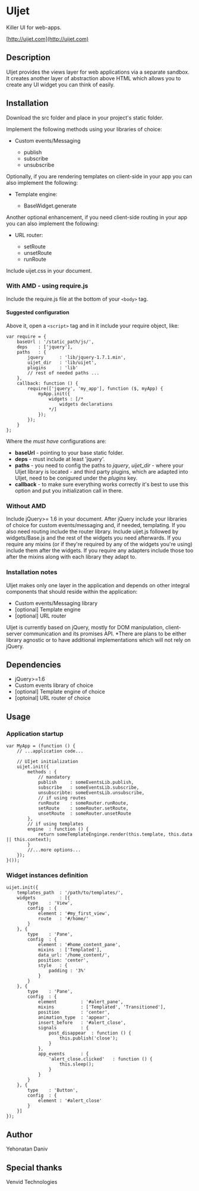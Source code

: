 # UIjet

Killer UI for web-apps.

[http://uijet.com](http://uijet.com)

## Description

UIjet provides the views layer for web applications via a separate sandbox.
It creates another layer of abstraction above HTML which allows you to create any UI widget you can think of
easily.

## Installation

Download the src folder and place in your project's static folder.

Implement the following methods using your libraries of choice:

* Custom events/Messaging

    * publish
    * subscribe
    * unsubscribe

Optionally, if you are rendering templates on client-side in your app you can also implement the following:

* Template engine:

    * BaseWidget.generate

Another optional enhancement, if you need client-side routing in your app you can also implement the following:

* URL router:

    * setRoute
    * unsetRoute
    * runRoute

Include uijet.css in your document.

### With AMD - using require.js

Include the require.js file at the bottom of your `<body>` tag.

#### Suggested configuration

Above it, open a `<script>` tag and in it include your require object, like:

    var require = {
        baseUrl : '/static_path/js/',
        deps    : ['jquery'],
        paths   : {
            jquery      : 'lib/jquery-1.7.1.min',
            uijet_dir   : 'lib/uijet',
            plugins     : 'lib'
            // rest of needed paths ...
        },
        callback: function () {
            require(['jquery', 'my_app'], function ($, myApp) {
                myApp.init({
                    widgets : [/*
                        widgets declarations
                    */]
                });
            });
        }
    };

Where the *must have* configurations are:

* **baseUrl** - pointing to your base static folder.
* **deps** - must include at least 'jquery'.
* **paths** - you need to config the paths to *jquery*, *uijet_dir* - where your UIjet library is located - and 
third party plugins, which are adapted into UIjet, need to be conigured under the *plugins* key.
* **callback** - to make sure everything works correctly it's best to use this option and put you initialization
call in there.

### Without AMD

Include jQuery>= 1.6 in your document.
After jQuery include your libraries of choice for custom events/messaging and, if needed, templating.
If you also need routing include the router library.
Include uijet.js followed by widgets/Base.js and the rest of the widgets you need afterwards.
If you require any mixins (or if they're required by any of the widgets you're using) include them after the widgets.
If you require any adapters include those too after the mixins along with each library they adapt to.


### Installation notes

UIjet makes only one layer in the application and depends on other integral components
that should reside within the application:

* Custom events/Messaging library
* [optional] Template engine
* [optional] URL router

UIjet is currently based on jQuery, mostly for DOM manipulation, client-server communication and its promises API.
*There are plans to be either library agnostic or to have additional implementations which will not rely on jQuery.

## Dependencies

* jQuery>=1.6
* Custom events library of choice
* [optional] Template engine of choice
* [optoinal] URL router of choice

## Usage

### Application startup

    var MyApp = (function () {
        // ...application code...
        
        // UIjet initialization
        uijet.init({
            methods : {
                // mandatory
                publish     : someEventsLib.publish,
                subscribe   : someEventsLib.subscribe,
                unsubscribte: someEventsLib.unsubscribe,
                // if using routes
                runRoute    : someRouter.runRoute,
                setRoute    : someRouter.setRoute,
                unsetRoute  : someRouter.unsetRoute
            },
            // if using templates
            engine  : function () {
                return someTemplateEnginge.render(this.template, this.data || this.context);
            }
            //...more options...
        });
    }());

### Widget instances definition

    uijet.init({
        templates_path  : '/path/to/templates/',
        widgets         : [{
            type    : 'View',
            config  : {
                element : '#my_first_view',
                route   : '#/home/'
            }
        }, {
            type    : 'Pane',
            config  : {
                element : '#home_content_pane',
                mixins  : ['Templated'],
                data_url: '/home_content/',
                position: 'center',
                style   : {
                    padding : '3%'
                }
            }
        }, {
            type    : 'Pane',
            config  : {
                element         : '#alert_pane',
                mixins          : ['Templated', 'Transitioned'],
                position        : 'center',
                animation_type  : 'appear',
                insert_before   : '#alert_close',
                signals         : {
                    post_disappear  : function () {
                        this.publish('close');
                    }
                },
                app_events      : {
                    'alert_close.clicked'   : function () {
                        this.sleep();
                    }
                }
            }
        }, {
            type    : 'Button',
            config  : {
                element : '#alert_close'
            }
        }]
    });

## Author

Yehonatan Daniv

## Special thanks

Venvid Technologies